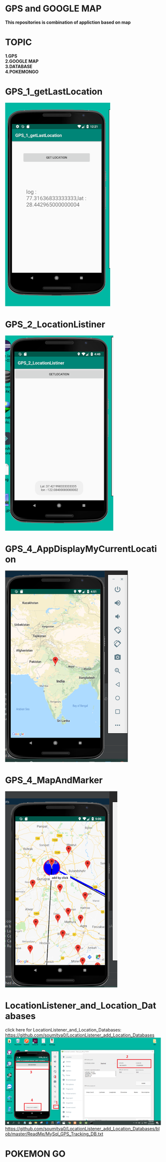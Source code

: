 # GPS and GOOGLE MAP
<B>This  repositories is combination of appliction based on map </B><br>

# TOPIC
<b>1.GPS</b><br>
<b>2.GOOGLE MAP</b><br>
<b>3.DATABASE</b><br>
<b>4.POKEMONGO</b><br>

# GPS_1_getLastLocation
![alt text](https://github.com/soumitya0/GPS/blob/master/GPS_1_getLastLocation/output/2.PNG)<br>

# GPS_2_LocationListiner
![alt text](https://github.com/soumitya0/GPS/blob/master/GPS_2_LocationListiner/output/1.PNG)<br>

# GPS_4_AppDisplayMyCurrentLocation
![alt text](https://github.com/soumitya0/GPS/blob/master/GPS_4_AppDisplayMyCurrentLocation/output/1.PNG)<br>

# GPS_4_MapAndMarker
![alt text](https://github.com/soumitya0/GPS/blob/master/GPS_4_MapAndMarker/output/3.PNG)<br>


# LocationListener_and_Location_Databases
 click here for LocationListener_and_Location_Databases: https://github.com/soumitya0/LocationListener_add_Location_Databases
![alt text](https://github.com/soumitya0/LocationListener_add_Location_Databases/blob/master/ReadMe/GPS_TRACKING_DB.png)<br>
https://github.com/soumitya0/LocationListener_add_Location_Databases/blob/master/ReadMe/MySql_GPS_Tracking_DB.txt

# POKEMON GO
 

